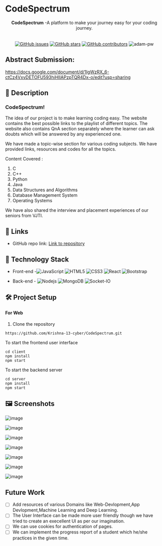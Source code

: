 
# **CodeSpectrum**

<div align="center">
   <strong>CodeSpectrum</strong> -A platform to make your journey easy for your coding journey. <br>
  <br> <br>
  <a href="https://github.com/Krishna-13-cyber/CodeSpectrum/stargazers"><img alt="GitHub issues" src="https://img.shields.io/github/stars/Krishna-13-cyber/CodeSpectrum"></a>
  <a href="https://github.com/Krishna-13-cyber/CodeSpectrum/network/members"><img alt="GitHub stars" src="https://img.shields.io/github/forks/Krishna-13-cyber/CodeSpectrum"></a>
  <a href="https://github.com/Krishna-13-cyber/CodeSpectrum/issues"><img alt="GitHub contributors" src="https://img.shields.io/github/issues/Krishna-13-cyber/CodeSpectrum"></a>
   <img src="https://komarev.com/ghpvc/?username=CodeSpectrum&label=Project%20views&color=0e75b6&style=flat"
    alt="adam-pw" /> 
  
</div>

## Abstract Submission:

https://docs.google.com/document/d/1IgWzRX_6-ctCz4VxvDETOFU593hiHIIAPzpTQR4Dx-o/edit?usp=sharing

## 📝 Description

### CodeSpectrum!

The idea of our project is to make learning coding easy. The website contains the best
possible links to the playlist of different topics. The website also contains QnA section
separately where the learner can ask doubts which will be answered by any experienced one.

<!-- ![login](https://user-images.githubusercontent.com/84740927/150297063-2490c634-100a-46b9-ab06-fc726626b9ec.png) -->


We have made a topic-wise section for various coding subjects. We have
provided links, resources and codes for all the topics.

Content Covered :

1) C
2) C++
3) Python
4) Java
5) Data Structures and Algorithms
6) Database Management System
7) Operating Systems

<!-- ![image](https://user-images.githubusercontent.com/84740927/150296115-7920d057-25db-497e-9c6f-26f9ee12b997.png) -->

We have also shared the interview and placement experiences of our seniors from VJTI.

## 🔗 Links

- GitHub repo link: [Link to repository](https://github.com/Krishna-13-cyber/CodeSpectrum)

## 🤖 Technology Stack

- Front-end -![JavaScript](https://img.shields.io/badge/-JavaScript-%23F7DF1C?style=flat-square&logo=javascript&logoColor=000000&labelColor=%23F7DF1C&color=%23FFCE5A)
![HTML5](https://img.shields.io/badge/-HTML5-%23E44D27?style=flat-square&logo=html5&logoColor=ffffff)
![CSS3](https://img.shields.io/badge/-CSS3-%231572B6?style=flat-square&logo=css3)
![React](https://img.shields.io/badge/-React-61DAFB?style=flat-square&logo=react&logoColor=ffffff)
![Bootstrap](https://img.shields.io/badge/-Bootstrap-563D7C?style=flat-square&logo=Bootstrap)

- Back-end - ![Nodejs](https://img.shields.io/badge/-Nodejs-339933?style=flat-square&logo=Node.js&logoColor=ffffff)
![MongoDB](https://img.shields.io/badge/MongoDB-%234ea94b.svg?style=flat-square&logo=mongodb&logoColor=white)
![Socket-IO](https://img.shields.io/badge/-Socket--IO-green)


## 🛠️ Project Setup

#### For Web

1. Clone the repository
```
https://github.com/Krishna-13-cyber/CodeSpectrum.git

```
To start the frontend user interface
```
cd client
npm install
npm start
```
To start the backend server
```
cd server
npm install
npm start
```

## 🖼 Screenshots
![image](https://user-images.githubusercontent.com/84740927/153249904-1b7273fc-68b4-4cc8-83f2-d1963109fc96.png)

![image](https://user-images.githubusercontent.com/84740927/153250049-5fb3d8da-30de-4dd0-a10b-77e7191d8cff.png)

![image](https://user-images.githubusercontent.com/84740927/153250658-65e8bdb8-d4d5-4804-a1a9-833010b2f00a.png)

![image](https://user-images.githubusercontent.com/84740927/153251037-a67c0c38-44d7-4772-a784-54c0c66d0b62.png)

![image](https://user-images.githubusercontent.com/84740927/153251271-b8dc9a7e-cf03-4ef4-a5d2-5cd883602864.png)

![image](https://user-images.githubusercontent.com/84740927/153252100-b1260dea-b8bd-420f-a2bb-685fe026fbcf.png)

![image](https://user-images.githubusercontent.com/84740927/153252326-f2ecdc48-9fb3-4fe8-91b1-d32623a32439.png)


## Future Work

- [ ] Add resources of various Domains like Web-Devlopment,App Devlopment,Machine Learning and Deep Learning.
- [ ] The User Interface can be made more user friendly though we have tried to create an execellent UI as per our imagination.
- [ ] We can use cookies for authentication of pages.
- [ ] We can implement the progress report of a student which he/she practices in the given time.
